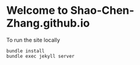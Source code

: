 # Welcome to Shao-Chen-Zhang.github.io
To run the site locally
```
bundle install
bundle exec jekyll server
```
